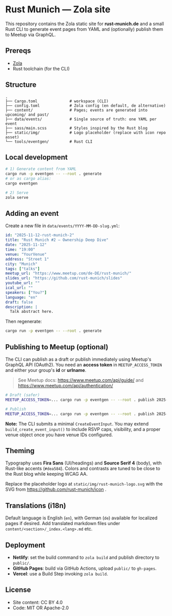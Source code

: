 # Rust Munich — Zola site

This repository contains the Zola static site for **rust-munich.de** and a small Rust CLI to generate event pages from YAML and (optionally) publish them to Meetup via GraphQL.

## Prereqs

- [Zola](https://www.getzola.org/documentation/getting-started/installation/)
- Rust toolchain (for the CLI)

## Structure

```
.
├── Cargo.toml              # workspace (CLI)
├── config.toml             # Zola config (en default, de alternative)
├── content/                # Pages; events are generated into upcoming/ and past/
├── data/events/            # Single source of truth: one YAML per event
├── sass/main.scss          # Styles inspired by the Rust blog
├── static/img/             # Logo placeholder (replace with icon repo asset)
└── tools/eventgen/         # Rust CLI
```

## Local development

```bash
# 1) Generate content from YAML
cargo run -p eventgen -- --root . generate
# or as cargo alias:
cargo eventgen

# 2) Serve
zola serve
```

## Adding an event

Create a new file in `data/events/YYYY-MM-DD-slug.yml`:

```yaml
id: "2025-11-12-rust-munich-2"
title: "Rust Munich #2 — Ownership Deep Dive"
date: "2025-11-12"
time: "19:00"
venue: "YourVenue"
address: "Street 1"
city: "Munich"
tags: ["talks"]
meetup_url: "https://www.meetup.com/de-DE/rust-munich/"
slides_url: "https://github.com/rust-munich/slides"
youtube_url: ""
ical_url: ""
speakers: ["You?"]
language: "en"
draft: false
description: |
  Talk abstract here.
```

Then regenerate:

```bash
cargo run -p eventgen -- --root . generate
```

## Publishing to Meetup (optional)

The CLI can publish as a draft or publish immediately using Meetup's GraphQL API (OAuth2). You need an **access token** in `MEETUP_ACCESS_TOKEN` and either your group's **id** or **urlname**.

> See Meetup docs: https://www.meetup.com/api/guide/ and https://www.meetup.com/api/authentication/

```bash
# Draft (safer)
MEETUP_ACCESS_TOKEN=... cargo run -p eventgen -- --root . publish 2025-11-12-rust-munich-2 --group-urlname rust-munich

# Publish
MEETUP_ACCESS_TOKEN=... cargo run -p eventgen -- --root . publish 2025-11-12-rust-munich-2 --group-urlname rust-munich --publish
```

**Note:** The CLI submits a minimal `CreateEventInput`. You may extend `build_create_event_input()` to include RSVP caps, visibility, and a proper venue object once you have venue IDs configured.

## Theming

Typography uses **Fira Sans** (UI/headings) and **Source Serif 4** (body), with Rust-like accents (`#dea584`). Colors and contrasts are tuned to be close to the Rust blog while keeping WCAG AA.

Replace the placeholder logo at `static/img/rust-munich-logo.svg` with the SVG from https://github.com/rust-munich/icon .

## Translations (i18n)

Default language is English (`en`), with German (`de`) available for localized pages if desired. Add translated markdown files under `content/<section>/_index.<lang>.md` etc.

## Deployment

- **Netlify**: set the build command to `zola build` and publish directory to `public/`.
- **GitHub Pages**: build via GitHub Actions, upload `public/` to `gh-pages`.
- **Vercel**: use a Build Step invoking `zola build`.

## License

- Site content: CC BY 4.0
- Code: MIT OR Apache-2.0
